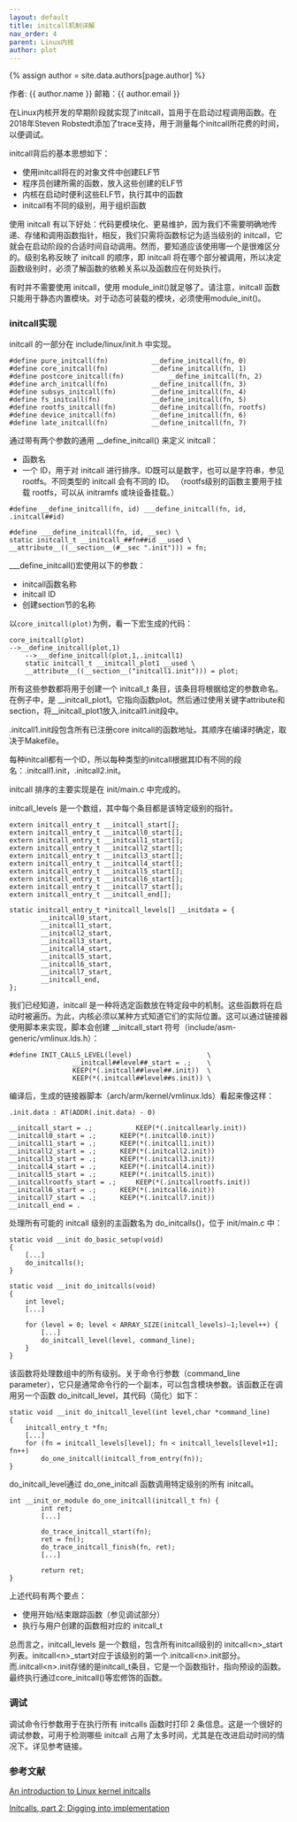 ```yaml
---
layout: default
title: initcall机制详解
nav_order: 4
parent: Linux内核
author: plot
---
```

{% assign author = site.data.authors[page.author] %}
<div> 作者: {{ author.name }}  
 邮箱：{{ author.email }}
</div>

在Linux内核开发的早期阶段就实现了initcall，旨用于在启动过程调用函数。在2018年Steven Robstedt添加了trace支持，用于测量每个initcall所花费的时间，以便调试。

initcall背后的基本思想如下：
* 使用initcall将在的对象文件中创建ELF节
* 程序员创建所需的函数，放入这些创建的ELF节
* 内核在启动时便利这些ELF节，执行其中的函数
* initcall有不同的级别，用于组织函数

使用 initcall 有以下好处：代码更模块化、更易维护，因为我们不需要明确地传递、存储和调用函数指针，相反，我们只需将函数标记为适当级别的 initcall，它就会在启动阶段的合适时间自动调用。然而，要知道应该使用哪一个是很难区分的。级别名称反映了 initcall 的顺序，即 initcall 将在哪个部分被调用，所以决定函数级别时，必须了解函数的依赖关系以及函数应在何处执行。

有时并不需要使用 initcall，使用 module_init()就足够了。请注意，initcall 函数只能用于静态内置模块。对于动态可装载的模块，必须使用module_init()。

### initcall实现

initcall 的一部分在 include/linux/init.h 中实现。

```
#define pure_initcall(fn)			__define_initcall(fn, 0)
#define core_initcall(fn)			__define_initcall(fn, 1)
#define postcore_initcall(fn)			__define_initcall(fn, 2)
#define arch_initcall(fn)			__define_initcall(fn, 3)
#define subsys_initcall(fn)			__define_initcall(fn, 4)
#define fs_initcall(fn)				__define_initcall(fn, 5)
#define rootfs_initcall(fn)			__define_initcall(fn, rootfs)
#define device_initcall(fn)			__define_initcall(fn, 6)
#define late_initcall(fn)			__define_initcall(fn, 7)
```
通过带有两个参数的通用 \_\_define_initcall() 来定义 initcall：

- 函数名
- 一个 ID，用于对 initcall 进行排序。ID既可以是数字，也可以是字符串，参见 rootfs。不同类型的 initcall 会有不同的 ID。
（rootfs级别的函数主要用于挂载 rootfs，可以从 initramfs 或块设备挂载。）

```
#define __define_initcall(fn, id) ___define_initcall(fn, id, .initcall##id)

#define ___define_initcall(fn, id, __sec) \
static initcall_t __initcall_##fn##id __used \
__attribute__((__section__(#__sec ".init"))) = fn;
```

\_\_\_define_initcall()宏使用以下的参数：
* initcall函数名称
* initcall ID
* 创建section节的名称

以`core_initcall(plot)`为例，看一下宏生成的代码：
```
core_initcall(plot)
-->__define_initcall(plot,1)
	-->___define_initcall(plot,1,.initcall1)
	static initcall_t __initcall_plot1 __used \
	__attribute__((__section__("initcall1.init"))) = plot;
```
所有这些参数都将用于创建一个 initcall_t 条目，该条目将根据给定的参数命名。在例子中，是 \_\_initcall_plot1。它指向函数plot。然后通过使用关键字attribute和section，将\_\_initcall_plot1放入.initcall1.init段中。

.initcall1.init段包含所有已注册core initcall的函数地址。其顺序在编译时确定，取决于Makefile。

每种initcall都有一个ID，所以每种类型的initcall根据其ID有不同的段名：.initcall1.init，.initcall2.init。

initcall 排序的主要实现是在 init/main.c 中完成的。

initcall_levels 是一个数组，其中每个条目都是该特定级别的指针。

```
extern initcall_entry_t __initcall_start[];
extern initcall_entry_t __initcall0_start[];
extern initcall_entry_t __initcall1_start[];
extern initcall_entry_t __initcall2_start[];
extern initcall_entry_t __initcall3_start[];
extern initcall_entry_t __initcall4_start[];
extern initcall_entry_t __initcall5_start[];
extern initcall_entry_t __initcall6_start[];
extern initcall_entry_t __initcall7_start[];
extern initcall_entry_t __initcall_end[];

static initcall_entry_t *initcall_levels[] __initdata = {
        __initcall0_start,
        __initcall1_start,
        __initcall2_start,
        __initcall3_start,
        __initcall4_start,
        __initcall5_start,
        __initcall6_start,
        __initcall7_start,
        __initcall_end,
};
```
我们已经知道，initcall 是一种将选定函数放在特定段中的机制。这些函数将在启动时被遍历。为此，内核必须以某种方式知道它们的实际位置。这可以通过链接器使用脚本来实现，脚本会创建 \_\_initcall_start 符号（include/asm-generic/vmlinux.lds.h）：

```
#define INIT_CALLS_LEVEL(level)                   \
                __initcall##level##_start = .;    \
                KEEP(*(.initcall##level##.init))  \
                KEEP(*(.initcall##level##s.init)) \
```

编译后，生成的链接器脚本（arch/arm/kernel/vmlinux.lds）看起来像这样：

```
.init.data : AT(ADDR(.init.data) - 0)

__initcall_start = .; 			KEEP(*(.initcallearly.init))
__initcall0_start = .; 		KEEP(*(.initcall0.init))
__initcall1_start = .; 		KEEP(*(.initcall1.init))
__initcall2_start = .; 		KEEP(*(.initcall2.init))
__initcall3_start = .; 		KEEP(*(.initcall3.init))
__initcall4_start = .; 		KEEP(*(.initcall4.init))
__initcall5_start = .; 		KEEP(*(.initcall5.init))
__initcallrootfs_start = .; 	KEEP(*(.initcallrootfs.init))
__initcall6_start = .; 		KEEP(*(.initcall6.init))
__initcall7_start = .; 		KEEP(*(.initcall7.init))
__initcall_end = .
```

处理所有可能的 initcall 级别的主函数名为 do_initcalls()，位于 init/main.c 中：

```
static void __init do_basic_setup(void)
{
	[...]
	do_initcalls();
}

static void __init do_initcalls(void)
{
	int level;
	[...]

	for (level = 0; level < ARRAY_SIZE(initcall_levels)–1;level++) {
		[...]
		do_initcall_level(level, command_line);
	}
}
```

该函数将处理数组中的所有级别。关于命令行参数（command_line parameter），它只是通常命令行的一个副本，可以包含模块参数。该函数正在调用另一个函数 do_initcall_level，其代码（简化）如下：

```
static void __init do_initcall_level(int level,char *command_line)
{
	initcall_entry_t *fn;
	[...]
	for (fn = initcall_levels[level]; fn < initcall_levels[level+1]; fn++)
		do_one_initcall(initcall_from_entry(fn));
}
```
do_initcall_level通过 do_one_initcall 函数调用特定级别的所有 initcall。

```
int __init_or_module do_one_initcall(initcall_t fn) {
		int ret;
		[...]

		do_trace_initcall_start(fn);
		ret = fn();
		do_trace_initcall_finish(fn, ret);
		[...]

		return ret;
}
```
上述代码有两个要点：  
* 使用开始/结束跟踪函数（参见调试部分） 
* 执行与用户创建的函数相对应的 initcall_t

总而言之，initcall_levels 是一个数组，包含所有initcall级别的 initcall\<n\>\_start 列表。initcall\<n\>\_start对应于该级别的第一个.initcall\<n\>.init部分。而.initcall\<n\>.init存储的是initcall_t条目，它是一个函数指针，指向预设的函数。最终执行通过core_initcall()等宏修饰的函数。


### 调试

调试命令行参数用于在执行所有 initcalls 函数时打印 2 条信息。这是一个很好的调试参数，可用于检测哪些 initcall 占用了太多时间，尤其是在改进启动时间的情况下。详见参考链接。

### 参考文献

[An introduction to Linux kernel initcalls](https://www.collabora.com/news-and-blog/blog/2020/07/14/introduction-to-linux-kernel-initcalls/)

[Initcalls, part 2: Digging into implementation](https://www.collabora.com/news-and-blog/blog/2020/09/25/initcalls-part-2-digging-into-implementation/)